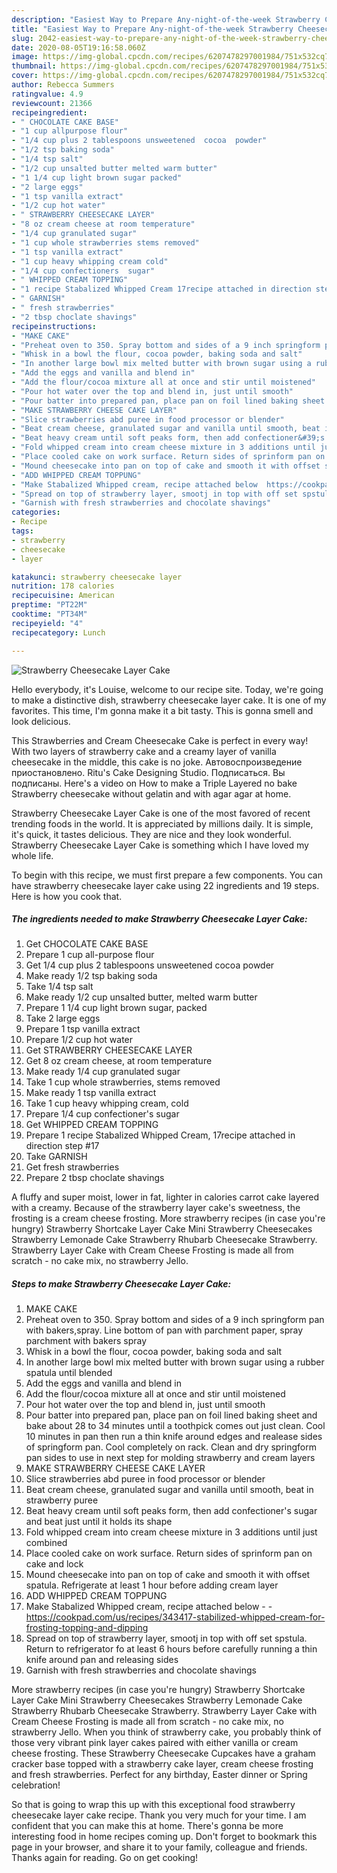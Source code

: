 ```yaml
---
description: "Easiest Way to Prepare Any-night-of-the-week Strawberry Cheesecake Layer Cake"
title: "Easiest Way to Prepare Any-night-of-the-week Strawberry Cheesecake Layer Cake"
slug: 2042-easiest-way-to-prepare-any-night-of-the-week-strawberry-cheesecake-layer-cake
date: 2020-08-05T19:16:58.060Z
image: https://img-global.cpcdn.com/recipes/6207478297001984/751x532cq70/strawberry-cheesecake-layer-cake-recipe-main-photo.jpg
thumbnail: https://img-global.cpcdn.com/recipes/6207478297001984/751x532cq70/strawberry-cheesecake-layer-cake-recipe-main-photo.jpg
cover: https://img-global.cpcdn.com/recipes/6207478297001984/751x532cq70/strawberry-cheesecake-layer-cake-recipe-main-photo.jpg
author: Rebecca Summers
ratingvalue: 4.9
reviewcount: 21366
recipeingredient:
- " CHOCOLATE CAKE BASE"
- "1 cup allpurpose flour"
- "1/4 cup plus 2 tablespoons unsweetened  cocoa  powder"
- "1/2 tsp baking soda"
- "1/4 tsp salt"
- "1/2 cup unsalted butter melted warm butter"
- "1 1/4 cup light brown sugar packed"
- "2 large eggs"
- "1 tsp vanilla extract"
- "1/2 cup hot water"
- " STRAWBERRY CHEESECAKE LAYER"
- "8 oz cream cheese at room temperature"
- "1/4 cup granulated sugar"
- "1 cup whole strawberries stems removed"
- "1 tsp vanilla extract"
- "1 cup heavy whipping cream cold"
- "1/4 cup confectioners  sugar"
- " WHIPPED CREAM TOPPING"
- "1 recipe Stabalized Whipped Cream 17recipe attached in direction step 17"
- " GARNISH"
- " fresh strawberries"
- "2 tbsp choclate shavings"
recipeinstructions:
- "MAKE CAKE"
- "Preheat oven to 350. Spray bottom and sides of a 9 inch springform pan with bakers,spray. Line bottom of pan with parchment paper, spray parchment with bakers spray"
- "Whisk in a bowl the flour, cocoa powder, baking soda and salt"
- "In another large bowl mix melted butter with brown sugar using a rubber spatula until blended"
- "Add the eggs and vanilla and blend in"
- "Add the flour/cocoa mixture all at once and stir until moistened"
- "Pour hot water over the top and blend in, just until smooth"
- "Pour batter into prepared pan, place pan on foil lined baking sheet and bake about 28 to 34 minutes until a toothpick comes out just clean. Cool 10 minutes in pan then run a thin knife around edges and realease sides of springform pan. Cool completely  on rack. Clean and dry springform pan sides to use in next step for molding strawberry and cream layers"
- "MAKE STRAWBERRY CHEESE CAKE LAYER"
- "Slice strawberries abd puree in food processor or blender"
- "Beat cream cheese, granulated sugar and vanilla until smooth, beat in strawberry puree"
- "Beat heavy cream until soft peaks form, then add confectioner&#39;s sugar and beat just until it holds its shape"
- "Fold whipped cream into cream cheese mixture in 3 additions until just combined"
- "Place cooled cake on work surface. Return sides of sprinform pan on cake and lock"
- "Mound cheesecake into pan on top of cake and smooth it with offset spatula. Refrigerate at least 1 hour before adding cream layer"
- "ADD WHIPPED CREAM TOPPUNG"
- "Make Stabalized Whipped cream, recipe attached below  https://cookpad.com/us/recipes/343417-stabilized-whipped-cream-for-frosting-topping-and-dipping"
- "Spread on top of strawberry layer, smootj in top with off set spstula. Return to refrigerator  fo at least 6 hours before carefully running a thin knife around pan and releasing sides"
- "Garnish with fresh strawberries and chocolate shavings"
categories:
- Recipe
tags:
- strawberry
- cheesecake
- layer

katakunci: strawberry cheesecake layer 
nutrition: 178 calories
recipecuisine: American
preptime: "PT22M"
cooktime: "PT34M"
recipeyield: "4"
recipecategory: Lunch

---
```



![Strawberry Cheesecake Layer Cake](https://img-global.cpcdn.com/recipes/6207478297001984/751x532cq70/strawberry-cheesecake-layer-cake-recipe-main-photo.jpg)

Hello everybody, it's Louise, welcome to our recipe site. Today, we're going to make a distinctive dish, strawberry cheesecake layer cake. It is one of my favorites. This time, I'm gonna make it a bit tasty. This is gonna smell and look delicious.

This Strawberries and Cream Cheesecake Cake is perfect in every way! With two layers of strawberry cake and a creamy layer of vanilla cheesecake in the middle, this cake is no joke. Автовоспроизведение приостановлено. Ritu&#39;s Cake Designing Studio. Подписаться. Вы подписаны. Here&#39;s a video on How to make a Triple Layered no bake Strawberry cheesecake without gelatin and with agar agar at home.

Strawberry Cheesecake Layer Cake is one of the most favored of recent trending foods in the world. It is appreciated by millions daily. It is simple, it's quick, it tastes delicious. They are nice and they look wonderful. Strawberry Cheesecake Layer Cake is something which I have loved my whole life.


To begin with this recipe, we must first prepare a few components. You can have strawberry cheesecake layer cake using 22 ingredients and 19 steps. Here is how you cook that.

<!--inarticleads1-->

##### The ingredients needed to make Strawberry Cheesecake Layer Cake:

1. Get  CHOCOLATE CAKE BASE
1. Prepare 1 cup all-purpose flour
1. Get 1/4 cup plus 2 tablespoons unsweetened  cocoa  powder
1. Make ready 1/2 tsp baking soda
1. Take 1/4 tsp salt
1. Make ready 1/2 cup unsalted butter, melted warm butter
1. Prepare 1 1/4 cup light brown sugar, packed
1. Take 2 large eggs
1. Prepare 1 tsp vanilla extract
1. Prepare 1/2 cup hot water
1. Get  STRAWBERRY CHEESECAKE LAYER
1. Get 8 oz cream cheese, at room temperature
1. Make ready 1/4 cup granulated sugar
1. Take 1 cup whole strawberries, stems removed
1. Make ready 1 tsp vanilla extract
1. Take 1 cup heavy whipping cream, cold
1. Prepare 1/4 cup confectioner&#39;s  sugar
1. Get  WHIPPED CREAM TOPPING
1. Prepare 1 recipe Stabalized Whipped Cream, 17recipe attached in direction step #17
1. Take  GARNISH
1. Get  fresh strawberries
1. Prepare 2 tbsp choclate shavings


A fluffy and super moist, lower in fat, lighter in calories carrot cake layered with a creamy. Because of the strawberry layer cake&#39;s sweetness, the frosting is a cream cheese frosting. More strawberry recipes (in case you&#39;re hungry) Strawberry Shortcake Layer Cake Mini Strawberry Cheesecakes Strawberry Lemonade Cake Strawberry Rhubarb Cheesecake Strawberry. Strawberry Layer Cake with Cream Cheese Frosting is made all from scratch - no cake mix, no strawberry Jello. 

<!--inarticleads2-->

##### Steps to make Strawberry Cheesecake Layer Cake:

1. MAKE CAKE
1. Preheat oven to 350. Spray bottom and sides of a 9 inch springform pan with bakers,spray. Line bottom of pan with parchment paper, spray parchment with bakers spray
1. Whisk in a bowl the flour, cocoa powder, baking soda and salt
1. In another large bowl mix melted butter with brown sugar using a rubber spatula until blended
1. Add the eggs and vanilla and blend in
1. Add the flour/cocoa mixture all at once and stir until moistened
1. Pour hot water over the top and blend in, just until smooth
1. Pour batter into prepared pan, place pan on foil lined baking sheet and bake about 28 to 34 minutes until a toothpick comes out just clean. Cool 10 minutes in pan then run a thin knife around edges and realease sides of springform pan. Cool completely  on rack. Clean and dry springform pan sides to use in next step for molding strawberry and cream layers
1. MAKE STRAWBERRY CHEESE CAKE LAYER
1. Slice strawberries abd puree in food processor or blender
1. Beat cream cheese, granulated sugar and vanilla until smooth, beat in strawberry puree
1. Beat heavy cream until soft peaks form, then add confectioner&#39;s sugar and beat just until it holds its shape
1. Fold whipped cream into cream cheese mixture in 3 additions until just combined
1. Place cooled cake on work surface. Return sides of sprinform pan on cake and lock
1. Mound cheesecake into pan on top of cake and smooth it with offset spatula. Refrigerate at least 1 hour before adding cream layer
1. ADD WHIPPED CREAM TOPPUNG
1. Make Stabalized Whipped cream, recipe attached below -  - https://cookpad.com/us/recipes/343417-stabilized-whipped-cream-for-frosting-topping-and-dipping
1. Spread on top of strawberry layer, smootj in top with off set spstula. Return to refrigerator  fo at least 6 hours before carefully running a thin knife around pan and releasing sides
1. Garnish with fresh strawberries and chocolate shavings


More strawberry recipes (in case you&#39;re hungry) Strawberry Shortcake Layer Cake Mini Strawberry Cheesecakes Strawberry Lemonade Cake Strawberry Rhubarb Cheesecake Strawberry. Strawberry Layer Cake with Cream Cheese Frosting is made all from scratch - no cake mix, no strawberry Jello. When you think of strawberry cake, you probably think of those very vibrant pink layer cakes paired with either vanilla or cream cheese frosting. These Strawberry Cheesecake Cupcakes have a graham cracker base topped with a strawberry cake layer, cream cheese frosting and fresh strawberries. Perfect for any birthday, Easter dinner or Spring celebration! 

So that is going to wrap this up with this exceptional food strawberry cheesecake layer cake recipe. Thank you very much for your time. I am confident that you can make this at home. There's gonna be more interesting food in home recipes coming up. Don't forget to bookmark this page in your browser, and share it to your family, colleague and friends. Thanks again for reading. Go on get cooking!
